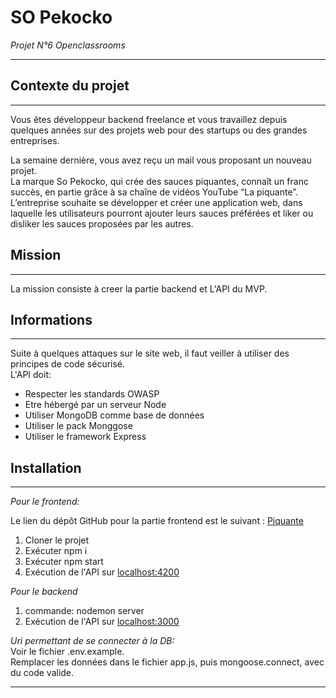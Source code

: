 # SO Pekocko  
*Projet N°6 Openclassrooms*

---------

## Contexte du projet 
-----

Vous êtes développeur backend freelance et vous travaillez depuis quelques années sur des projets web pour des startups ou des grandes entreprises.    

La semaine dernière, vous avez reçu un mail vous proposant un nouveau projet.  
La marque So Pekocko, qui crée des sauces piquantes, connaît un franc succès, en partie grâce à sa chaîne de vidéos YouTube “La piquante”.  
L’entreprise souhaite se développer et créer une application web, dans laquelle les utilisateurs pourront ajouter leurs sauces préférées et liker ou disliker les sauces proposées par les autres.

## Mission 
-----

La mission consiste à creer la partie backend et L'API du MVP.  

## Informations
-----

Suite à quelques attaques sur le site web, il faut veiller à utiliser des principes de code sécurisé.  
L'API doit:  
* Respecter les standards OWASP  
* Etre hébergé par un serveur Node  
* Utiliser MongoDB comme base de données
* Utiliser le pack Monggose  
* Utiliser le framework Express  

## Installation  
-----

*Pour le frontend:*  

Le lien du dépôt GitHub pour la partie frontend est le suivant : [Piquante](https://github.com/OpenClassrooms-Student-Center/dwj-projet6)  

1. Cloner le projet
2. Exécuter npm i
3. Exécuter npm start
4. Exécution de l'API sur [localhost:4200](http://localhost:4200)

*Pour le backend*

1. commande: nodemon server  
2. Exécution de l'API sur [localhost:3000](http://localhost:3000)

*Uri permettant de se connecter à la DB:*  
Voir le fichier .env.example.  
Remplacer les données dans le fichier app.js, puis mongoose.connect, avec du code valide.  

----------------